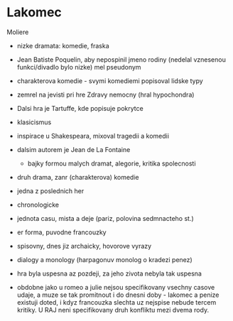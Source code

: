 # Lakomec
Moliere
- nizke dramata: komedie, fraska
- Jean Batiste Poquelin, aby nepospinil jmeno rodiny (nedelal vznesenou funkci/divadlo bylo nizke) mel pseudonym
- charakterova komedie - svymi komediemi popisoval lidske typy
- zemrel na jevisti pri hre Zdravy nemocny (hral hypochondra)
- Dalsi hra je Tartuffe, kde popisuje pokrytce
- klasicismus
- inspirace u Shakespeara, mixoval tragedii a komedii
- dalsim autorem je Jean de La Fontaine
	- bajky formou malych dramat, alegorie, kritika spolecnosti

- druh drama, zanr (charakterova) komedie
- jedna z poslednich her
- chronologicke
- jednota casu, mista a deje (pariz, polovina sedmnacteho st.)
- er forma, puvodne francouzky
- spisovny, dnes jiz archaicky, hovorove vyrazy
- dialogy a monology (harpagonuv monolog o kradezi penez)
- hra byla uspesna az pozdeji, za jeho zivota nebyla tak uspesna 
- obdobne jako u romeo a julie nejsou specifikovany vsechny casove udaje, a muze se tak promitnout i do dnesni doby - lakomec a penize existuji doted, i kdyz francouzka slechta uz nejspise nebude tercem kritiky. U RAJ neni specifikovany druh konfliktu mezi dvema rody.
